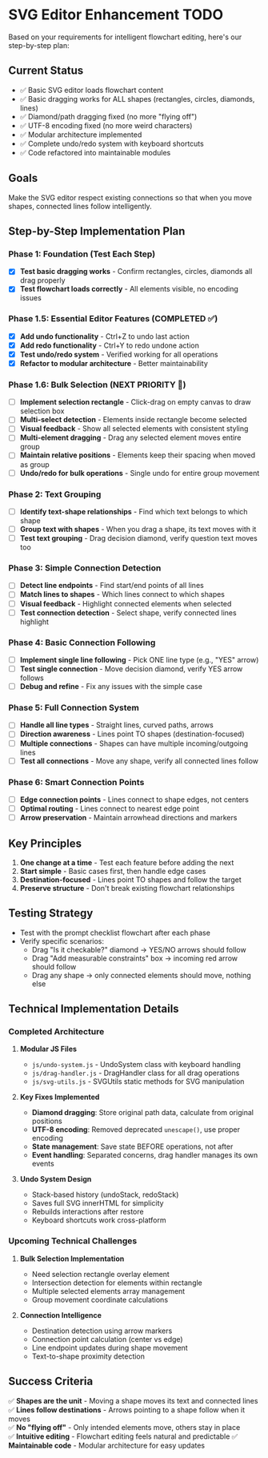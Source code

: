 # SVG Editor Enhancement TODO

Based on your requirements for intelligent flowchart editing, here's our step-by-step plan:

## Current Status
- ✅ Basic SVG editor loads flowchart content
- ✅ Basic dragging works for ALL shapes (rectangles, circles, diamonds, lines)
- ✅ Diamond/path dragging fixed (no more "flying off")
- ✅ UTF-8 encoding fixed (no more weird characters)
- ✅ Modular architecture implemented
- ✅ Complete undo/redo system with keyboard shortcuts
- ✅ Code refactored into maintainable modules

## Goals
Make the SVG editor respect existing connections so that when you move shapes, connected lines follow intelligently.

## Step-by-Step Implementation Plan

### Phase 1: Foundation (Test Each Step)
- [x] **Test basic dragging works** - Confirm rectangles, circles, diamonds all drag properly
- [x] **Test flowchart loads correctly** - All elements visible, no encoding issues

### Phase 1.5: Essential Editor Features (COMPLETED ✅)
- [x] **Add undo functionality** - Ctrl+Z to undo last action
- [x] **Add redo functionality** - Ctrl+Y to redo undone action
- [x] **Test undo/redo system** - Verified working for all operations
- [x] **Refactor to modular architecture** - Better maintainability

### Phase 1.6: Bulk Selection (NEXT PRIORITY 🎯)
- [ ] **Implement selection rectangle** - Click-drag on empty canvas to draw selection box
- [ ] **Multi-select detection** - Elements inside rectangle become selected
- [ ] **Visual feedback** - Show all selected elements with consistent styling
- [ ] **Multi-element dragging** - Drag any selected element moves entire group
- [ ] **Maintain relative positions** - Elements keep their spacing when moved as group
- [ ] **Undo/redo for bulk operations** - Single undo for entire group movement

### Phase 2: Text Grouping
- [ ] **Identify text-shape relationships** - Find which text belongs to which shape
- [ ] **Group text with shapes** - When you drag a shape, its text moves with it
- [ ] **Test text grouping** - Drag decision diamond, verify question text moves too

### Phase 3: Simple Connection Detection  
- [ ] **Detect line endpoints** - Find start/end points of all lines
- [ ] **Match lines to shapes** - Which lines connect to which shapes
- [ ] **Visual feedback** - Highlight connected elements when selected
- [ ] **Test connection detection** - Select shape, verify connected lines highlight

### Phase 4: Basic Connection Following
- [ ] **Implement single line following** - Pick ONE line type (e.g., "YES" arrow)
- [ ] **Test single connection** - Move decision diamond, verify YES arrow follows
- [ ] **Debug and refine** - Fix any issues with the simple case

### Phase 5: Full Connection System
- [ ] **Handle all line types** - Straight lines, curved paths, arrows
- [ ] **Direction awareness** - Lines point TO shapes (destination-focused)
- [ ] **Multiple connections** - Shapes can have multiple incoming/outgoing lines
- [ ] **Test all connections** - Move any shape, verify all connected lines follow

### Phase 6: Smart Connection Points
- [ ] **Edge connection points** - Lines connect to shape edges, not centers
- [ ] **Optimal routing** - Lines connect to nearest edge point
- [ ] **Arrow preservation** - Maintain arrowhead directions and markers

## Key Principles
1. **One change at a time** - Test each feature before adding the next
2. **Start simple** - Basic cases first, then handle edge cases
3. **Destination-focused** - Lines point TO shapes and follow the target
4. **Preserve structure** - Don't break existing flowchart relationships

## Testing Strategy
- Test with the prompt checklist flowchart after each phase
- Verify specific scenarios:
  - Drag "Is it checkable?" diamond → YES/NO arrows should follow
  - Drag "Add measurable constraints" box → incoming red arrow should follow
  - Drag any shape → only connected elements should move, nothing else

## Technical Implementation Details

### Completed Architecture
1. **Modular JS Files**
   - `js/undo-system.js` - UndoSystem class with keyboard handling
   - `js/drag-handler.js` - DragHandler class for all drag operations
   - `js/svg-utils.js` - SVGUtils static methods for SVG manipulation

2. **Key Fixes Implemented**
   - **Diamond dragging**: Store original path data, calculate from original positions
   - **UTF-8 encoding**: Removed deprecated `unescape()`, use proper encoding
   - **State management**: Save state BEFORE operations, not after
   - **Event handling**: Separated concerns, drag handler manages its own events

3. **Undo System Design**
   - Stack-based history (undoStack, redoStack)
   - Saves full SVG innerHTML for simplicity
   - Rebuilds interactions after restore
   - Keyboard shortcuts work cross-platform

### Upcoming Technical Challenges

1. **Bulk Selection Implementation**
   - Need selection rectangle overlay element
   - Intersection detection for elements within rectangle
   - Multiple selected elements array management
   - Group movement coordinate calculations

2. **Connection Intelligence**
   - Destination detection using arrow markers
   - Connection point calculation (center vs edge)
   - Line endpoint updates during shape movement
   - Text-to-shape proximity detection

## Success Criteria
✅ **Shapes are the unit** - Moving a shape moves its text and connected lines  
✅ **Lines follow destinations** - Arrows pointing to a shape follow when it moves  
✅ **No "flying off"** - Only intended elements move, others stay in place  
✅ **Intuitive editing** - Flowchart editing feels natural and predictable
✅ **Maintainable code** - Modular architecture for easy updates